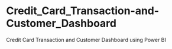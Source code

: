 # Credit_Card_Transaction-and-Customer_Dashboard
Credit Card Transaction and Customer Dashboard using Power BI
